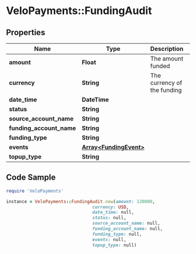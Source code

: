 # VeloPayments::FundingAudit

## Properties

Name | Type | Description | Notes
------------ | ------------- | ------------- | -------------
**amount** | **Float** | The amount funded | [optional] 
**currency** | **String** | The currency of the funding | [optional] 
**date_time** | **DateTime** |  | [optional] 
**status** | **String** |  | [optional] 
**source_account_name** | **String** |  | [optional] 
**funding_account_name** | **String** |  | [optional] 
**funding_type** | **String** |  | [optional] 
**events** | [**Array&lt;FundingEvent&gt;**](FundingEvent.md) |  | [optional] 
**topup_type** | **String** |  | [optional] 

## Code Sample

```ruby
require 'VeloPayments'

instance = VeloPayments::FundingAudit.new(amount: 120000,
                                 currency: USD,
                                 date_time: null,
                                 status: null,
                                 source_account_name: null,
                                 funding_account_name: null,
                                 funding_type: null,
                                 events: null,
                                 topup_type: null)
```


